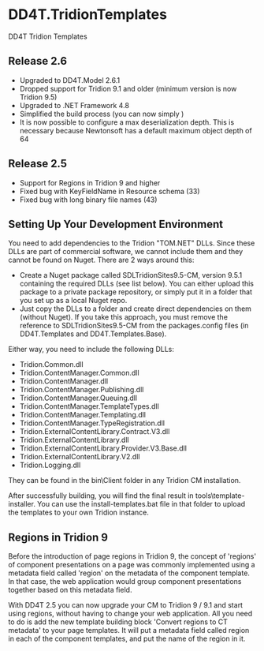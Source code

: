 # DD4T.TridionTemplates
DD4T Tridion Templates

## Release 2.6
- Upgraded to DD4T.Model 2.6.1
- Dropped support for Tridion 9.1 and older (minimum version is now Tridion 9.5)
- Upgraded to .NET Framework 4.8
- Simplified the build process (you can now simply )
- It is now possible to configure a max deserialization depth. This is necessary because Newtonsoft has a default maximum object depth of 64


## Release 2.5
- Support for Regions in Tridion 9 and higher
- Fixed bug with KeyFieldName in Resource schema (33)
- Fixed bug with long binary file names (43)

## Setting Up Your Development Environment
You need to add dependencies to the Tridion "TOM.NET" DLLs. Since these DLLs are part of commercial software, we cannot include them and they cannot be found on Nuget.  There are 2 ways around this:
- Create a Nuget package called SDLTridionSites9.5-CM, version 9.5.1 containing the required DLLs (see list below). You can either upload this package to a private package repository, or simply put it in a folder that you set up as a local Nuget repo.
- Just copy the DLLs to a folder and create direct dependencies on them (without Nuget). If you take this approach, you must remove the reference to SDLTridionSites9.5-CM from the packages.config files (in DD4T.Templates and DD4T.Templates.Base).

Either way, you need to include the following DLLs:

- Tridion.Common.dll
- Tridion.ContentManager.Common.dll
- Tridion.ContentManager.dll
- Tridion.ContentManager.Publishing.dll
- Tridion.ContentManager.Queuing.dll
- Tridion.ContentManager.TemplateTypes.dll
- Tridion.ContentManager.Templating.dll
- Tridion.ContentManager.TypeRegistration.dll
- Tridion.ExternalContentLibrary.Contract.V3.dll
- Tridion.ExternalContentLibrary.dll
- Tridion.ExternalContentLibrary.Provider.V3.Base.dll
- Tridion.ExternalContentLibrary.V2.dll
- Tridion.Logging.dll

They can be found in the bin\Client folder in any Tridion CM installation.

After successfully building, you will find the final result in tools\template-installer. You can use the install-templates.bat file in that folder to upload the templates to your own Tridion instance.

## Regions in Tridion 9
Before the introduction of page regions in Tridion 9, the concept of 'regions' of component presentations on a page was commonly implemented using a metadata field called 'region' on the metadata of the component template. In that case, the web application would group component presentations together based on this metadata field.

With DD4T 2.5 you can now upgrade your CM to Tridion 9 / 9.1 and start using regions, without having to change your web application. All you need to do is add the new template building block 'Convert regions to CT metadata' to your page templates. It will put a metadata field called region in each of the component templates, and put the name of the region in it.
